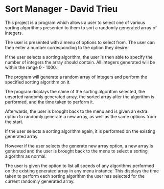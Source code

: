 # Sort Manager - David Trieu
This project is a program which allows a user to select one of various sorting algorithms presented to them to sort a randomly generated array of integers.

The user is presented with a menu of options to select from. The user can then enter a number corresponding to the option they desire.

If the user selects a sorting algorithm, the user is then able to specify the number of integers the array should contain. All integers generated will be within the range 0 - 1000.

The program will generate a random array of integers and perform the specified sorting algorithm on it.

The program displays the name of the sorting algorithm selected, the unsorted randomly generated array, the sorted array after the algorithm is performed, and the time taken to perform it.

Afterwards, the user is brought back to the menu and is given an extra option to randomly generate a new array, as well as the same options from the start.

If the user selects a sorting algorithm again, it is performed on the existing generated array.

However if the user selects the generate new array option, a new array is generated and the user is brought back to the menu to select a sorting algorithm as normal.

The user is given the option to list all speeds of any algorithms performed on the existing generated array in any menu instance. This displays the time taken to perform each sorting algorithm the user has selected for the current randomly generated array.



